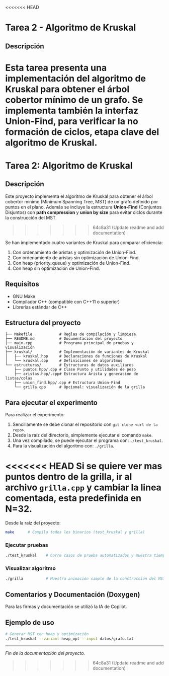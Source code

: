 <<<<<<< HEAD
# Tarea 2 - Algoritmo de Kruskal

## Descripción
Esta tarea presenta una implementación del algoritmo de Kruskal para obtener el árbol cobertor mínimo de un grafo. Se implementa también la interfaz Union-Find, para verificar la no formación de ciclos, etapa clave del algoritmo de Kruskal.
=======
# Tarea 2: Algoritmo de Kruskal

## Descripción

Este proyecto implementa el algoritmo de Kruskal para obtener el árbol cobertor mínimo (Minimum Spanning Tree, MST) de un grafo definido por puntos en el plano. Además se incluye la estructura **Union-Find** (Conjuntos Disjuntos) con **path compression** y **union by size** para evitar ciclos durante la construcción del MST.
>>>>>>> 64c8a31 (Update readme and add documentation)

Se han implementado cuatro variantes de Kruskal para comparar eficiencia:
1. Con ordenamiento de aristas y optimización de Union-Find.
2. Con ordenamiento de aristas sin optimización de Union-Find.
3. Con heap (priority_queue) y optimización de Union-Find.
4. Con heap sin optimización de Union-Find.

## Requisitos

- GNU Make
- Compilador C++ (compatible con C++11 o superior)
- Librerías estándar de C++

## Estructura del proyecto
```
├── Makefile            # Reglas de compilación y limpieza
├── README.md           # Documentación del proyecto
├── main.cpp            # Programa principal de pruebas y visualización
├── kruskal/            # Implementación de variantes de Kruskal
│   ├── kruskal.hpp     # Declaraciones de funciones de Kruskal
│   └── kruskal.cpp     # Definiciones de algoritmos
└── estructuras/        # Estructuras de datos auxiliares
    ├── puntos.hpp/.cpp # Clase Punto y utilidades de peso
    ├── aristas.hpp/.cpp# Estructura Arista y generación de listas/colas
    ├── union_find.hpp/.cpp # Estructura Union-Find
    └── grilla.cpp      # Opcional: visualización de la grilla
```

## Para ejecutar el experimento
Para realizar el experimento: 
1) Sencillamente se debe clonar el repositorio con `git clone <url de la repo>`.
2) Desde la raíz del directorio, simplemente ejecutar el comando ```make```.
3) Una vez compilado, se puede ejecutar el programa con: `./test_kruskal`. 
4) Para la visualización del algoritmo con: `./grilla`.

<<<<<<< HEAD
Si se quiere ver mas puntos dentro de la grilla, ir al archivo `grilla.cpp` y cambiar la linea comentada, esta predefinida en N=32.
=======
Desde la raíz del proyecto:

```bash
make      # Compila todos los binarios (test_kruskal y grilla)
```

### Ejecutar pruebas
```bash
./test_kruskal    # Corre casos de prueba automatizados y muestra tiempo de ejecución
```

### Visualizar algoritmo
```bash
./grilla          # Muestra animación simple de la construcción del MST en consola
```

## Comentarios y Documentación (Doxygen)

Para las firmas y documentación se utilizó la IA de Copilot.

## Ejemplo de uso

```bash
# Generar MST con heap y optimización
./test_kruskal --variant heap_opt --input datos/grafo.txt
```

---
*Fin de la documentación del proyecto.*
>>>>>>> 64c8a31 (Update readme and add documentation)
